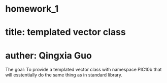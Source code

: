 # homework_1

# title: templated vector class
# auther: Qingxia Guo


The goal:
To provide a templated vector class with namespace PIC10b that will esstentially do the same thing as <vector> in standard library.


